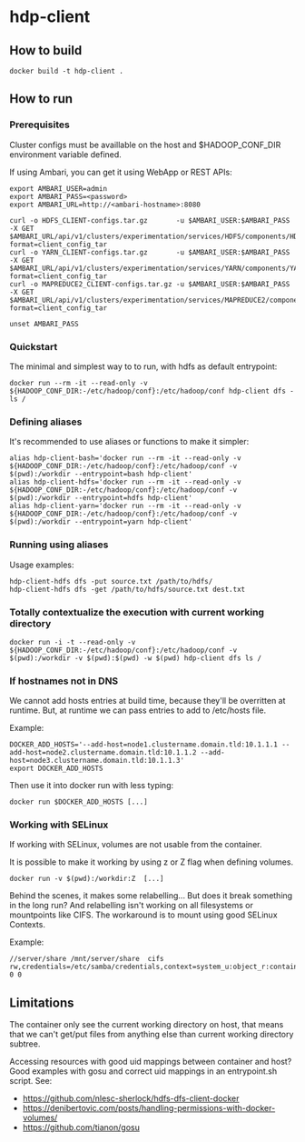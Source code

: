 # hdp-client

## How to build

``` 
docker build -t hdp-client .
```

## How to run 

### Prerequisites

Cluster configs must be availlable on the host and $HADOOP_CONF_DIR environment variable defined.

If using Ambari, you can get it using WebApp or REST APIs:
```
export AMBARI_USER=admin
export AMBARI_PASS=<password>
export AMBARI_URL=http://<ambari-hostname>:8080

curl -o HDFS_CLIENT-configs.tar.gz       -u $AMBARI_USER:$AMBARI_PASS -X GET $AMBARI_URL/api/v1/clusters/experimentation/services/HDFS/components/HDFS_CLIENT?format=client_config_tar
curl -o YARN_CLIENT-configs.tar.gz       -u $AMBARI_USER:$AMBARI_PASS -X GET $AMBARI_URL/api/v1/clusters/experimentation/services/YARN/components/YARN_CLIENT?format=client_config_tar
curl -o MAPREDUCE2_CLIENT-configs.tar.gz -u $AMBARI_USER:$AMBARI_PASS -X GET $AMBARI_URL/api/v1/clusters/experimentation/services/MAPREDUCE2/components/MAPREDUCE2_CLIENT?format=client_config_tar

unset AMBARI_PASS
```

### Quickstart

The minimal and simplest way to to run, with hdfs as default entrypoint:
```
docker run --rm -it --read-only -v ${HADOOP_CONF_DIR:-/etc/hadoop/conf}:/etc/hadoop/conf hdp-client dfs -ls /
```

### Defining aliases

It's recommended to use aliases or functions to make it simpler:
```
alias hdp-client-bash='docker run --rm -it --read-only -v ${HADOOP_CONF_DIR:-/etc/hadoop/conf}:/etc/hadoop/conf -v $(pwd):/workdir --entrypoint=bash hdp-client'
alias hdp-client-hdfs='docker run --rm -it --read-only -v ${HADOOP_CONF_DIR:-/etc/hadoop/conf}:/etc/hadoop/conf -v $(pwd):/workdir --entrypoint=hdfs hdp-client'
alias hdp-client-yarn='docker run --rm -it --read-only -v ${HADOOP_CONF_DIR:-/etc/hadoop/conf}:/etc/hadoop/conf -v $(pwd):/workdir --entrypoint=yarn hdp-client'
```

### Running using aliases

Usage examples:
```
hdp-client-hdfs dfs -put source.txt /path/to/hdfs/
hdp-client-hdfs dfs -get /path/to/hdfs/source.txt dest.txt
```

### Totally contextualize the execution with current working directory
```
docker run -i -t --read-only -v ${HADOOP_CONF_DIR:-/etc/hadoop/conf}:/etc/hadoop/conf -v $(pwd):/workdir -v $(pwd):$(pwd) -w $(pwd) hdp-client dfs ls /
``` 

### If hostnames not in DNS

We cannot add hosts entries at build time, because they'll be overritten at runtime. 
But, at runtime we can pass entries to add to /etc/hosts file.

Example:
```
DOCKER_ADD_HOSTS='--add-host=node1.clustername.domain.tld:10.1.1.1 --add-host=node2.clustername.domain.tld:10.1.1.2 --add-host=node3.clustername.domain.tld:10.1.1.3'
export DOCKER_ADD_HOSTS 
```

Then use it into docker run with less typing:
```
docker run $DOCKER_ADD_HOSTS [...]
```

### Working with SELinux

If working with SELinux, volumes are not usable from the container.

It is possible to make it working by using z or Z flag when defining volumes.
```
docker run -v $(pwd):/workdir:Z  [...]
```

Behind the scenes, it makes some relabelling... But does it break something in the long run?
And relabelling isn't working on all filesystems or mountpoints like CIFS. The workaround is to mount using good SELinux Contexts.

Example:
```
//server/share /mnt/server/share  cifs rw,credentials=/etc/samba/credentials,context=system_u:object_r:container_file_t:s0 0 0
```

## Limitations

The container only see the current working directory on host, that means that we can't get/put files from anything else than current working directory subtree.

Accessing resources with good uid mappings between container and host?
Good examples with gosu and correct uid mappings in an entrypoint.sh script.
See:
- https://github.com/nlesc-sherlock/hdfs-dfs-client-docker
- https://denibertovic.com/posts/handling-permissions-with-docker-volumes/
- https://github.com/tianon/gosu
